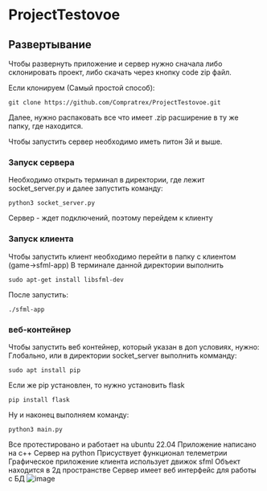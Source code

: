 # ProjectTestovoe

## Развертывание
Чтобы развернуть приложение и сервер нужно сначала либо склонировать проект, либо скачать через кнопку code zip файл.

Если клонируем (Самый простой способ):
```
git clone https://github.com/Compratrex/ProjectTestovoe.git
```

Далее, нужно распаковать все что имеет .zip расширение в ту же папку, где находится.

Чтобы запустить сервер необходимо иметь питон 3й и выше.
### Запуск сервера
Необходимо открыть терминал в директории, где лежит socket_server.py и далее запустить команду:
```
python3 socket_server.py
```
Сервер - ждет подключений, поэтому перейдем к клиенту

### Запуск клиента
Чтобы запустить клиент необходимо перейти в папку с клиентом (game->sfml-app)
В терминале данной директории выполнить
```
sudo apt-get install libsfml-dev
```
После запустить:
```
./sfml-app
```
### веб-контейнер
Чтобы запустить веб контейнер, который указан в доп условиях, нужно:
Глобально, или в директории socket_server выполнить комманду:
```
sudo apt install pip
```
Если же pip установлен, то нужно установить flask
```
pip install flask
```
Ну и наконец выполняем команду:
```
python3 main.py
```
Все протестировано и работает на ubuntu 22.04
Приложение написано на c++
Сервер на python
Присуствует функционал телеметрии
Графическое приложение клиента использует движок sfml
Объект находится в 2д пространстве
Сервер имеет веб интерфейс для работы с БД
![image](https://user-images.githubusercontent.com/76513693/219665757-4a1aa23f-fa53-4066-bb9e-2b10108d6a2f.png)
